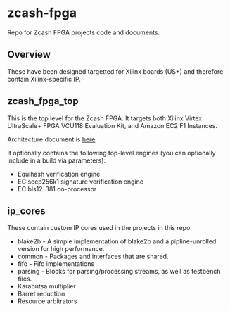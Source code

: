 # zcash-fpga

Repo for Zcash FPGA projects code and documents.

## Overview

These have been designed targetted for Xilinx boards (US+) and therefore contain Xilinx-specific IP.

## zcash_fpga_top

This is the top level for the Zcash FPGA. It targets both Xilinx Virtex UltraScale+ FPGA VCU118 Evaluation Kit, and Amazon EC2 F1 Instances.

Architecture document is [here]()

It optionally contains the following top-level engines (you can optionally include in a build via parameters):
* Equihash verification engine
* EC secp256k1 signature verification engine
* EC bls12-381 co-processor


## ip_cores

These contain custom IP cores used in the projects in this repo.

* blake2b - A simple implementation of blake2b and a pipline-unrolled version for high performance.
* common - Packages and interfaces that are shared.
* fifo - Fifo implementations
* parsing - Blocks for parsing/processing streams, as well as testbench files.
* Karabutsa multiplier
* Barret reduction
* Resource arbitrators
